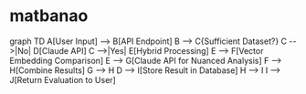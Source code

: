 # matbanao
graph TD
    A[User Input] --> B[API Endpoint]
    B --> C{Sufficient Dataset?}
    C -->|No| D[Claude API]
    C -->|Yes| E[Hybrid Processing]
    E --> F[Vector Embedding Comparison]
    E --> G[Claude API for Nuanced Analysis]
    F --> H[Combine Results]
    G --> H
    D --> I[Store Result in Database]
    H --> I
    I --> J[Return Evaluation to User]

